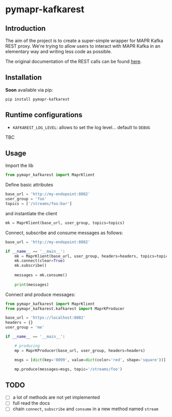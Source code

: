# pymapr-kafkarest


## Introduction

The aim of the project is to create a super-simple wrapper for MAPR Kafka REST proxy.
We're trying to allow users to interact with MAPR Kafka in an elementary way and writing 
less code as possible.

The original documentation of the REST calls can be found [here](https://docs.datafabric.hpe.com/61/Kafka/REST-proxy.html).

## Installation

**Soon** available via pip:

```shell
pip install pymapr-kafkarest
```

## Runtime configurations

- `KAFKAREST_LOG_LEVEL`: allows to set the log level... default to `DEBUG`

TBC

## Usage

Import the lib

```python
from pymapr_kafkarest import MaprKlient
```

Define basic attributes

```python
base_url = 'http://my-endopoint:8082'
user_group = 'foo'
topics = ['/streams/foo:bar']
```

and instantiate the client

```python
mk = MaprKlient(base_url, user_group, topics=topics)
```

Connect, subscribe and consume messages as follows:

```python
base_url = 'http://my-endopoint:8082'

if __name__ == '__main__':
    mk = MaprKlient(base_url, user_group, headers=headers, topics=topics)
    mk.connect(clear=True)
    mk.subscribe()
    
    messages = mk.consume()
    
    print(messages)
```

Connect and produce messages:

```python
from pymapr_kafkarest import MaprKlient
from pymapr_kafkarest.kafkarest import MaprKProducer

base_url = 'https://localhost:8082'
headers = {}
user_group = 'me'

if __name__ == '__main__':

    # producing
    mp = MaprKProducer(base_url, user_group, headers=headers)

    msgs = [dict(key='0099', value=dict(color='red', shape='square'))]

    mp.produce(messages=msgs, topic='/streams/foo')

```
## TODO

- [ ] a lot of methods are not yet implemented
- [ ] full read the docs
- [ ] chain `connect`, `subscribe` and `consume` in a new method named `stream` 